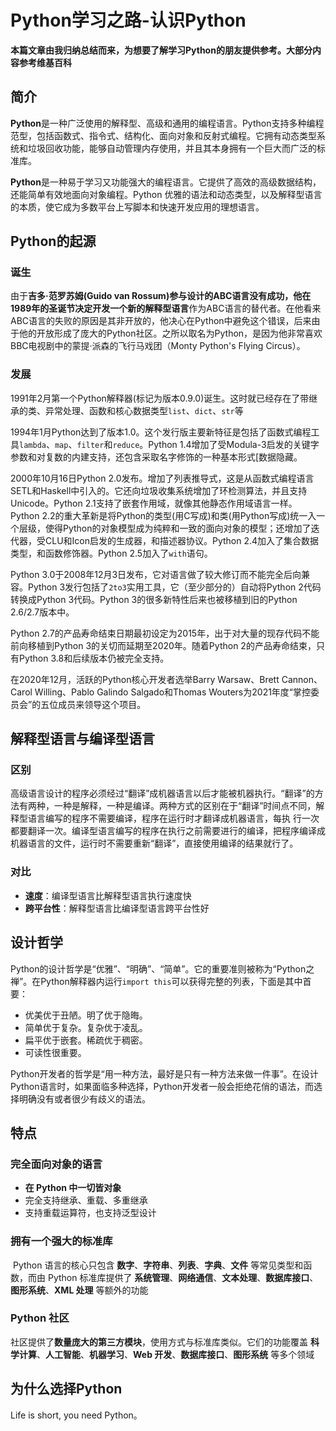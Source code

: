 # Python学习之路-认识Python


**本篇文章由我归纳总结而来，为想要了解学习Python的朋友提供参考。大部分内容参考维基百科**

## 简介

**Python**是一种广泛使用的解释型、高级和通用的编程语言。Python支持多种编程范型，包括函数式、指令式、结构化、面向对象和反射式编程。它拥有动态类型系统和垃圾回收功能，能够自动管理内存使用，并且其本身拥有一个巨大而广泛的标准库。

**Python**是一种易于学习又功能强大的编程语言。它提供了高效的高级数据结构，还能简单有效地面向对象编程。Python 优雅的语法和动态类型，以及解释型语言的本质，使它成为多数平台上写脚本和快速开发应用的理想语言。

## Python的起源

### 诞生

由于**吉多·范罗苏姆(Guido van Rossum)**参与设计的ABC语言没有成功，他在1989年的圣诞节决定开发一个新的**解释型语言**作为ABC语言的替代者。在他看来ABC语言的失败的原因是其非开放的，他决心在Python中避免这个错误，后来由于他的开放形成了庞大的Python社区。之所以取名为Python，是因为他非常喜欢BBC电视剧中的蒙提·派森的飞行马戏团（Monty Python's Flying Circus）。

### 发展

1991年2月第一个Python解释器(标记为版本0.9.0)诞生。这时就已经存在了带继承的类、异常处理、函数和核心数据类型`list`、`dict`、`str`等

1994年1月Python达到了版本1.0。这个发行版主要新特征是包括了函数式编程工具`lambda`、`map`、`filter`和`reduce`。Python 1.4增加了受Modula-3启发的关键字参数和对复数的内建支持，还包含采取名字修饰的一种基本形式[数据隐藏。

2000年10月16日Python 2.0发布。增加了列表推导式，这是从函数式编程语言SETL和Haskell中引入的。它还向垃圾收集系统增加了环检测算法，并且支持Unicode。Python 2.1支持了嵌套作用域，就像其他静态作用域语言一样。Python 2.2的重大革新是将Python的类型(用C写成)和类(用Python写成)统一入一个层级，使得Python的对象模型成为纯粹和一致的面向对象的模型；还增加了迭代器，受CLU和Icon启发的生成器，和描述器协议。Python 2.4加入了集合数据类型，和函数修饰器。Python 2.5加入了`with`语句。

Python 3.0于2008年12月3日发布，它对语言做了较大修订而不能完全后向兼容。Python 3发行包括了`2to3`实用工具，它（至少部分的）自动将Python 2代码转换成Python 3代码。Python 3的很多新特性后来也被移植到旧的Python 2.6/2.7版本中。

Python 2.7的产品寿命结束日期最初设定为2015年，出于对大量的现存代码不能前向移植到Python 3的关切而延期至2020年。随着Python 2的产品寿命结束，只有Python 3.8和后续版本仍被完全支持。

在2020年12月，活跃的Python核心开发者选举Barry Warsaw、Brett Cannon、Carol Willing、Pablo Galindo Salgado和Thomas Wouters为2021年度“掌控委员会”的五位成员来领导这个项目。

## 解释型语言与编译型语言

### 区别

高级语言设计的程序必须经过“翻译”成机器语言以后才能被机器执行。“翻译”的方法有两种，一种是解释，一种是编译。两种方式的区别在于“翻译”时间点不同，解释型语言编写的程序不需要编译，程序在运行时才翻译成机器语言，每执 行一次都要翻译一次。编译型语言编写的程序在执行之前需要进行的编译，把程序编译成机器语言的文件，运行时不需要重新“翻译”，直接使用编译的结果就行了。

### 对比

- **速度**：编译型语言比解释型语言执行速度快
- **跨平台性**：解释型语言比编译型语言跨平台性好

## 设计哲学

Python的设计哲学是“优雅”、“明确”、“简单”。它的重要准则被称为“Python之禅”。在Python解释器内运行`import this`可以获得完整的列表，下面是其中首要：

- 优美优于丑陋。明了优于隐晦。
- 简单优于复杂。复杂优于凌乱。
- 扁平优于嵌套。稀疏优于稠密。
- 可读性很重要。

Python开发者的哲学是“用一种方法，最好是只有一种方法来做一件事”。在设计Python语言时，如果面临多种选择，Python开发者一般会拒绝花俏的语法，而选择明确没有或者很少有歧义的语法。

## 特点

### 完全面向对象的语言

- **在 Python 中一切皆对象**
- 完全支持继承、重载、多重继承
- 支持重载运算符，也支持泛型设计

### **拥有一个强大的标准库**

​		Python 语言的核心只包含 **数字**、**字符串**、**列表**、**字典**、**文件** 等常见类型和函数，而由 Python 标准库提供了 **系统管理**、**网络通信**、**文本处理**、**数据库接口**、**图形系统**、**XML 处理** 等额外的功能

### Python 社区

​		社区提供了**数量庞大的第三方模块**，使用方式与标准库类似。它们的功能覆盖 **科学计算**、**人工智能**、**机器学习**、**Web 开发**、**数据库接口**、**图形系统** 等多个领域

## 为什么选择Python

Life is short, you need Python。


